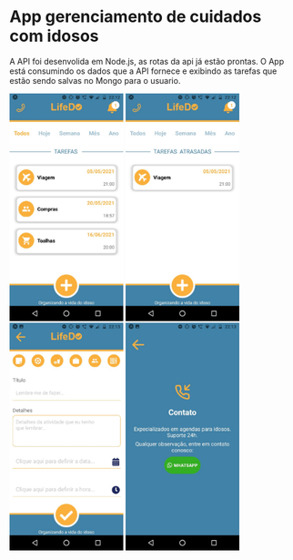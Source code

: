 <h1>App gerenciamento de cuidados com idosos</h1>

<p>
	A API foi desenvolida em Node.js, as rotas da api já estão prontas.
	O App está consumindo os dados que a API fornece e exibindo as tarefas
	que estão sendo salvas no Mongo para o usuario.
</p>

<div float="left">
	<img src="screen1.jpeg" alt="Tela que exibe as tarefas" width="200" />
	<img src="screen2.jpeg" alt="Tela tarefas atrasadas" width="200" />
</div>

<div float="left">
	<img src="screen3.jpeg" alt="Tela de cadastro de uma tarefa" width="200" />
	<img src="screen4.jpeg" alt="Tela de suporte ao cliente" width="200" />
</div>